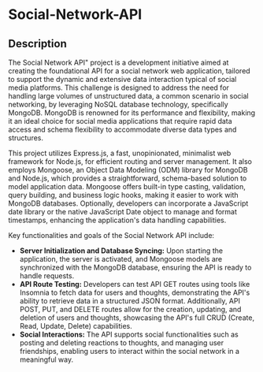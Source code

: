 # Social-Network-API

## Description

The Social Network API" project is a development initiative aimed at creating the foundational API for a social network web application, tailored to support the dynamic and extensive data interaction typical of social media platforms. This challenge is designed to address the need for handling large volumes of unstructured data, a common scenario in social networking, by leveraging NoSQL database technology, specifically MongoDB. MongoDB is renowned for its performance and flexibility, making it an ideal choice for social media applications that require rapid data access and schema flexibility to accommodate diverse data types and structures.

This project utilizes Express.js, a fast, unopinionated, minimalist web framework for Node.js, for efficient routing and server management. It also employs Mongoose, an Object Data Modeling (ODM) library for MongoDB and Node.js, which provides a straightforward, schema-based solution to model application data. Mongoose offers built-in type casting, validation, query building, and business logic hooks, making it easier to work with MongoDB databases. Optionally, developers can incorporate a JavaScript date library or the native JavaScript Date object to manage and format timestamps, enhancing the application's data handling capabilities.

Key functionalities and goals of the Social Network API include:

- **Server Initialization and Database Syncing:** Upon starting the application, the server is activated, and Mongoose models are synchronized with the MongoDB database, ensuring the API is ready to handle requests.
- **API Route Testing:** Developers can test API GET routes using tools like Insomnia to fetch data for users and thoughts, demonstrating the API's ability to retrieve data in a structured JSON format. Additionally, API POST, PUT, and DELETE routes allow for the creation, updating, and deletion of users and thoughts, showcasing the API's full CRUD (Create, Read, Update, Delete) capabilities.
- **Social Interactions:** The API supports social functionalities such as posting and deleting reactions to thoughts, and managing user friendships, enabling users to interact within the social network in a meaningful way.

